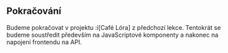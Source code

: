 ## Pokračování

Budeme pokračovat v projektu :i[Café Lóra] z předchozí lekce. Tentokrát se budeme soustředit především na JavaScriptové komponenty a nakonec na napojení frontendu na API.
